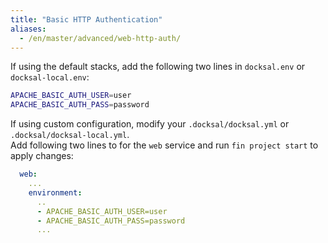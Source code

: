 ```yaml
---
title: "Basic HTTP Authentication"
aliases:
  - /en/master/advanced/web-http-auth/
---
```



If using the default stacks, add the following two lines in `docksal.env` or `docksal-local.env`:

```bash
APACHE_BASIC_AUTH_USER=user
APACHE_BASIC_AUTH_PASS=password

```

If using custom configuration, modify your `.docksal/docksal.yml` or `.docksal/docksal-local.yml`.  
Add following two lines to for the `web` service and run `fin project start` to apply changes:

```yaml
  web:
    ...
    environment:
      ..
      - APACHE_BASIC_AUTH_USER=user
      - APACHE_BASIC_AUTH_PASS=password
      ...
```
